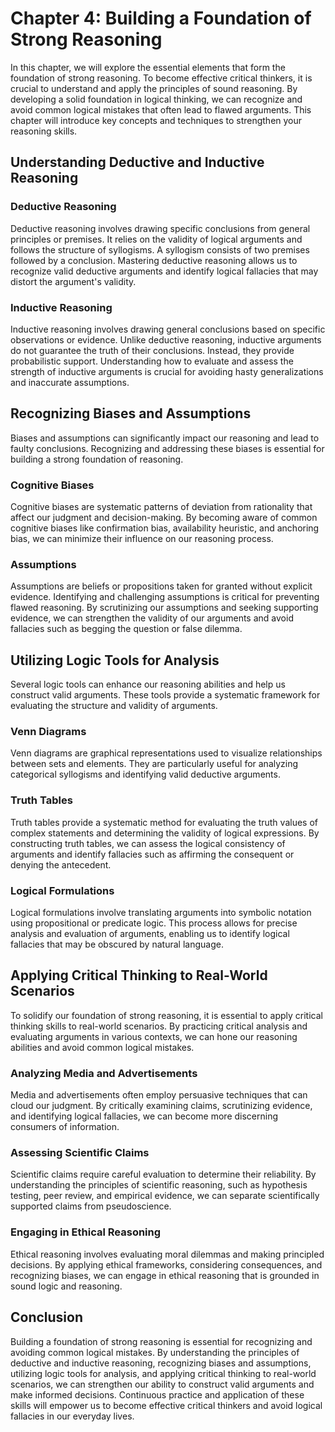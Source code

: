 Chapter 4: Building a Foundation of Strong Reasoning
====================================================

In this chapter, we will explore the essential elements that form the foundation of strong reasoning. To become effective critical thinkers, it is crucial to understand and apply the principles of sound reasoning. By developing a solid foundation in logical thinking, we can recognize and avoid common logical mistakes that often lead to flawed arguments. This chapter will introduce key concepts and techniques to strengthen your reasoning skills.

**Understanding Deductive and Inductive Reasoning**
---------------------------------------------------

### Deductive Reasoning

Deductive reasoning involves drawing specific conclusions from general principles or premises. It relies on the validity of logical arguments and follows the structure of syllogisms. A syllogism consists of two premises followed by a conclusion. Mastering deductive reasoning allows us to recognize valid deductive arguments and identify logical fallacies that may distort the argument's validity.

### Inductive Reasoning

Inductive reasoning involves drawing general conclusions based on specific observations or evidence. Unlike deductive reasoning, inductive arguments do not guarantee the truth of their conclusions. Instead, they provide probabilistic support. Understanding how to evaluate and assess the strength of inductive arguments is crucial for avoiding hasty generalizations and inaccurate assumptions.

**Recognizing Biases and Assumptions**
--------------------------------------

Biases and assumptions can significantly impact our reasoning and lead to faulty conclusions. Recognizing and addressing these biases is essential for building a strong foundation of reasoning.

### Cognitive Biases

Cognitive biases are systematic patterns of deviation from rationality that affect our judgment and decision-making. By becoming aware of common cognitive biases like confirmation bias, availability heuristic, and anchoring bias, we can minimize their influence on our reasoning process.

### Assumptions

Assumptions are beliefs or propositions taken for granted without explicit evidence. Identifying and challenging assumptions is critical for preventing flawed reasoning. By scrutinizing our assumptions and seeking supporting evidence, we can strengthen the validity of our arguments and avoid fallacies such as begging the question or false dilemma.

**Utilizing Logic Tools for Analysis**
--------------------------------------

Several logic tools can enhance our reasoning abilities and help us construct valid arguments. These tools provide a systematic framework for evaluating the structure and validity of arguments.

### Venn Diagrams

Venn diagrams are graphical representations used to visualize relationships between sets and elements. They are particularly useful for analyzing categorical syllogisms and identifying valid deductive arguments.

### Truth Tables

Truth tables provide a systematic method for evaluating the truth values of complex statements and determining the validity of logical expressions. By constructing truth tables, we can assess the logical consistency of arguments and identify fallacies such as affirming the consequent or denying the antecedent.

### Logical Formulations

Logical formulations involve translating arguments into symbolic notation using propositional or predicate logic. This process allows for precise analysis and evaluation of arguments, enabling us to identify logical fallacies that may be obscured by natural language.

**Applying Critical Thinking to Real-World Scenarios**
------------------------------------------------------

To solidify our foundation of strong reasoning, it is essential to apply critical thinking skills to real-world scenarios. By practicing critical analysis and evaluating arguments in various contexts, we can hone our reasoning abilities and avoid common logical mistakes.

### Analyzing Media and Advertisements

Media and advertisements often employ persuasive techniques that can cloud our judgment. By critically examining claims, scrutinizing evidence, and identifying logical fallacies, we can become more discerning consumers of information.

### Assessing Scientific Claims

Scientific claims require careful evaluation to determine their reliability. By understanding the principles of scientific reasoning, such as hypothesis testing, peer review, and empirical evidence, we can separate scientifically supported claims from pseudoscience.

### Engaging in Ethical Reasoning

Ethical reasoning involves evaluating moral dilemmas and making principled decisions. By applying ethical frameworks, considering consequences, and recognizing biases, we can engage in ethical reasoning that is grounded in sound logic and reasoning.

**Conclusion**
--------------

Building a foundation of strong reasoning is essential for recognizing and avoiding common logical mistakes. By understanding the principles of deductive and inductive reasoning, recognizing biases and assumptions, utilizing logic tools for analysis, and applying critical thinking to real-world scenarios, we can strengthen our ability to construct valid arguments and make informed decisions. Continuous practice and application of these skills will empower us to become effective critical thinkers and avoid logical fallacies in our everyday lives.
